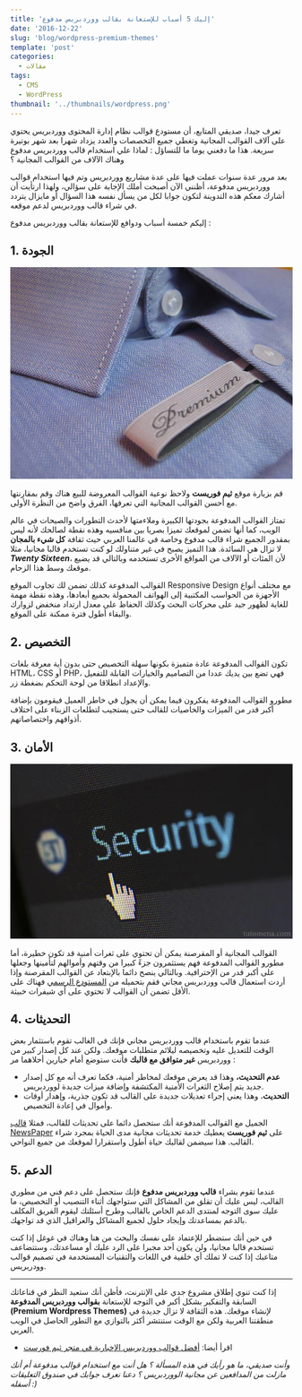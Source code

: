 ```yaml
---
title: 'إليك 5 أسباب للإستعانة بقالب ووردبريس مدفوع'
date: '2016-12-22'
slug: 'blog/wordpress-premium-themes'
template: 'post'
categories:
  - مقالات
tags:
  - CMS
  - WordPress
thumbnail: '../thumbnails/wordpress.png'
---
```


تعرف جيدا، صديقي المتابع، أن مستودع قوالب نظام إدارة المحتوى ووردبريس يحتوي على آلاف القوالب المجانية وتغطي جميع التخصصات والعدد يزداد شهرا بعد شهر بوتيرة سريعة. هذا ما دفعني يوما ما للتساؤل : لماذا علي استخدام قالب ووردبريس مدفوع وهناك الآلاف من القوالب المجانية ؟

بعد مرور عدة سنوات عملت فيها على عدة مشاريع ووردبريس وتم فيها استخدام قوالب ووردبريس مدفوعة، أظنني الآن أصبحت أملك الإجابة على سؤالي، ولهذا ارتأيت أن أشارك معكم هذه التدوينة لتكون جوابا لكل من يسأل نفسه هذا السؤال أو مايزال يتردد في شراء قالب ووردبريس لدعم موقعه.

إليكم خمسة أسباب ودوافع للإستعانة بقالب ووردبريس مدفوع :

## 1\. الجودة

[![الجودة](../images/premium-quality.jpg)](../images/premium-quality.jpg)

قم بزيارة موقع **ثيم فوريست** ولاحظ نوعية القوالب المعروضة للبيع هناك وقم بمقارنتها مع أحسن القوالب المجانية التي تعرفها، الفرق واضح من النظرة الأولى.

تمتاز القوالب المدفوعة بجودتها الكبيرة وملاءمتها لأحدث التطورات والصيحات في عالم الويب، كما أنها تضمن لموقعك تميزا بصريا بين منافسيه وهذه نقطة لصالحك لأنه ليس بمقدور الجميع شراء قالب مدفوع وخاصة في عالمنا العربي حيث ثقافة **كل شيء بالمجان** لا تزال هي السائدة. هذا التميز يصبح في غير متناولك لو كنت تستخدم قالبا مجانيا، مثلا **_Twenty Sixteen_**، لأن المئات أو الآلاف من المواقع الأخرى تستخدمه وبالتالي قد يضيع موقعك وسط هذا الزحام.

القوالب المدفوعة كذلك تضمن لك تجاوب الموقع Responsive Design مع مختلف أنواع الأجهزة من الحواسب المكتبية إلى الهواتف المحمولة بجميع أبعادها، وهذه نقطة مهمة للغاية لظهور جيد على محركات البحث وكذلك الحفاظ على معدل ارتداد منخفض لزوارك والبقاء أطول فترة ممكنة على الموقع.

## 2. التخصيص

تكون القوالب المدفوعة عادة متميزة بكونها سهلة التخصيص حتى بدون أية معرفة بلغات HTML، CSS أو PHP، فهي تضع بين يديك عددا من التصاميم والخيارات القابلة للتفعيل والإعداد انطلاقا من لوحة التحكم بضغطة زر.

مطورو القوالب المدفوعة يفكرون فيما يمكن أن يجول في خاطر العميل فيقومون بإضافة أكبر قدر من الميزات والخاصيات للقالب حتى يستجيب لتطلعات الزبناء على اختلاف أذواقهم واختصاصاتهم.

## 3. الأمان

[![الأمن في ووردبريس](../images/wordpress-security.jpg)](../images/wordpress-security.jpg)

القوالب المجانية أو المقرصنة يمكن أن تحتوي على ثغرات أمنية قد تكون خطيرة، أما مطورو القوالب المدفوعة فهم يستثمرون جزءً كبيرا من وقتهم وأموالهم لتأمينها وجعلها على أكبر قدر من الإحترافية. وبالتالي ينصح دائما بالإبتعاد عن القوالب المقرصنة وإذا أردت استعمال قالب ووردبريس مجاني فقم بتحميله من [المستودع الرسمي](https://wordpress.org/themes/) فهناك على الأقل تضمن أن القوالب لا تحتوي على أي شيفرات خبيثة.

## 4. التحديثات

عندما تقوم باستخدام قالب ووردبريس مجاني فإنك في الغالب تقوم باستثمار بعض الوقت للتعديل عليه وتخصيصه ليلائم متطلبات موقعك. ولكن عند كل إصدار كبير من ووردبريس **غير متوافق مع قالبك** فأنت ستوضع أمام خيارين أحلاهما مر :

- **عدم التحديث،** وهذا قد يعرض موقعك لمخاطر أمنية، فكما تعرف أنه مع كل إصدار جديد يتم إصلاح الثغرات الأمنية المكتشفة وإضافة ميزات جديدة لووردبريس.
- **التحديث**، وهذا يعني إجراء تعديلات جديدة على القالب قد تكون جذرية، وإهدار أوقات وأموال في إعادة التخصيص.

الجميل مع القوالب المدفوعة أنك ستحصل دائما على تحديثات للقالب، فمثلا [قالب NewsPaper](https://www.tutomena.com/blog/newspaper-wordpress-theme-review/) على **ثيم فوريست** يعطيك خدمة تحديثات مجانية مدى الحياة بمجرد شراء القالب. هذا سيضمن لقالبك حياة أطول واستقرارا لموقعك من جميع النواحي.

## 5. الدعم

عندما تقوم بشراء **قالب ووردبريس مدفوع** فإنك ستحصل على دعم فني من مطوري القالب، ليس عليك أن تقلق من المشاكل التي ستواجهك أثناء التنصيب أو التخصيص، ما عليك سوى التوجه لمنتدى الدعم الخاص بالقالب وطرح أسئلتك ليقوم الفريق المكلف بالدعم بمساعدتك وإيجاد حلول لجميع المشاكل والعراقيل الذي قد تواجهك.

في حين أنك ستضطر للإعتماد على نفسك والبحث من هنا وهناك في غوغل إذا كنت تستخدم قالبا مجانيا، ولن يكون أحد مجبرا على الرد عليك أو مساعدتك، وستتضاعف متاعبك إذا كنت لا تملك أي خلفية في اللغات والتقنيات المستخدمة في تصميم قوالب وودربريس.

---

إذا كنت تنوي إطلاق مشروع جدي على الإنترنت، فأظن أنك ستعيد النظر في قناعاتك السابقة والتفكير بشكل أكبر في التوجه للإستعانة **بقوالب ووردبريس المدفوعة (Premium Wordpress Themes)** لإنشاء موقعك. هذه الثقافة لا تزال جديدة في منطقتنا العربية ولكن مع الوقت ستنتشر أكثر بالتوازي مع التطور الحاصل في الويب العربي.

- اقرأ أيضا: [أفضل قوالب ووردبريس الإخبارية في متجر ثيم فورست](https://www.tutomena.com/blog/best-wordpress-news-themes/)

_وأنت صديقي، ما هو رأيك في هذه المسألة ؟ هل أنت مع استخدام قوالب مدفوعة أم أنك مازلت من المدافعين عن مجانية الووردبريس ؟ دعنا نعرف جوابك في صندوق التعليقات أسفله :)_
